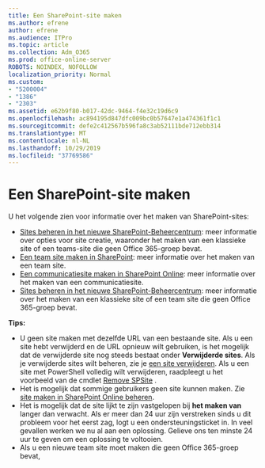 ```yaml
---
title: Een SharePoint-site maken
ms.author: efrene
author: efrene
ms.audience: ITPro
ms.topic: article
ms.collection: Adm_O365
ms.prod: office-online-server
ROBOTS: NOINDEX, NOFOLLOW
localization_priority: Normal
ms.custom:
- "5200004"
- "1386"
- "2303"
ms.assetid: e62b9f80-b017-42dc-9464-f4e32c19d6c9
ms.openlocfilehash: ac894195d847dfc009bc0b57647e1a474361f1c1
ms.sourcegitcommit: defe2c412567b596fa8c3ab52111bde712ebb314
ms.translationtype: MT
ms.contentlocale: nl-NL
ms.lasthandoff: 10/29/2019
ms.locfileid: "37769586"
---
```

# <a name="create-a-sharepoint-site"></a>Een SharePoint-site maken

U het volgende zien voor informatie over het maken van SharePoint-sites:
- [Sites beheren in het nieuwe SharePoint-Beheercentrum](https://docs.microsoft.com/sharepoint/manage-site-creation): meer informatie over opties voor site creatie, waaronder het maken van een klassieke site of een teams-site die geen Office 365-groep bevat.
- [Een team site maken in SharePoint](https://support.office.com/article/create-a-team-site-in-sharepoint-ef10c1e7-15f3-42a3-98aa-b5972711777d): meer informatie over het maken van een team site.
- [Een communicatiesite maken in SharePoint Online](https://support.office.com/article/7fb44b20-a72f-4d2c-9173-fc8f59ba50eb): meer informatie over het maken van een communicatiesite.
- [Sites beheren in het nieuwe SharePoint-Beheercentrum](https://docs.microsoft.com/sharepoint/manage-sites-in-new-admin-center#create-a-site): meer informatie over het maken van een klassieke site of een team site die geen Office 365-groep bevat.


  
**Tips:**
- U geen site maken met dezelfde URL van een bestaande site. Als u een site hebt verwijderd en de URL opnieuw wilt gebruiken, is het mogelijk dat de verwijderde site nog steeds bestaat onder **Verwijderde sites**. Als je verwijderde sites wilt beheren, zie je [een site verwijderen](https://docs.microsoft.com/sharepoint/manage-sites-in-new-admin-center#delete-a-site). Als u een site met PowerShell volledig wilt verwijderen, raadpleegt u het voorbeeld van de cmdlet [Remove SPSite](https://docs.microsoft.com/sharepoint/manage-sites-in-new-admin-center#delete-a-site) .
- Het is mogelijk dat sommige gebruikers geen site kunnen maken. Zie [site maken in SharePoint Online beheren](https://docs.microsoft.com/sharepoint/manage-site-creation).
- Het is mogelijk dat de site lijkt te zijn vastgelopen bij **het maken van** langer dan verwacht. Als er meer dan 24 uur zijn verstreken sinds u dit probleem voor het eerst zag, logt u een ondersteuningsticket in. In veel gevallen werken we nu al aan een oplossing. Gelieve ons ten minste 24 uur te geven om een oplossing te voltooien.
- Als u een nieuwe team site moet maken die geen Office 365-groep bevat, 


